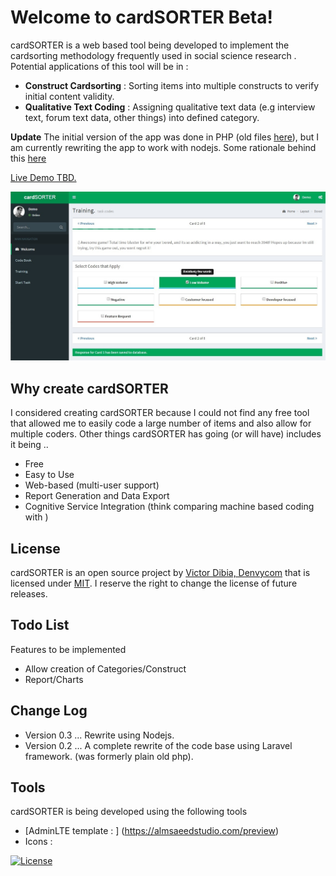 
Welcome to cardSORTER Beta!
===================

cardSORTER is a web based tool being developed to implement the cardsorting methodology frequently used in social science research .  Potential applications of this tool will be in :

- **Construct Cardsorting** : Sorting items into multiple constructs to verify initial content validity.
- **Qualitative Text Coding** : Assigning qualitative text data (e.g interview text, forum text data, other things) into defined category.

**Update** The initial version of the app was done in PHP (old files [here](/old)), but I am currently rewriting the app to work with nodejs. Some rationale behind this [here](https://github.com/victordibia/cardsorter/issues/2)

[Live Demo TBD. ](#)

![enter image description here](https://github.com/chuvidi2003/cardsorter/blob/master/public/img/screen.jpg)

Why create cardSORTER
-------
I considered creating cardSORTER because I could not find any free tool that allowed me to easily code a large number of items and also allow for multiple coders. Other things cardSORTER has going (or will have) includes it being ..
- Free
- Easy to Use
- Web-based (multi-user support)
- Report Generation and Data Export
- Cognitive Service Integration (think comparing machine based coding with )

License
-------

cardSORTER is an open source project by [Victor Dibia, Denvycom](https://victordibia.com) that is licensed under [MIT](http://opensource.org/licenses/MIT). I reserve the right to change the license of future releases.

Todo List
---------

Features to be implemented

- Allow creation of Categories/Construct
- Report/Charts


Change Log
---------

- Version 0.3 ... Rewrite using Nodejs.
- Version 0.2 ... A complete rewrite of the code base using Laravel framework. (was formerly plain old php).



Tools
---------
cardSORTER is being developed using the following tools

- [AdminLTE template : ] (https://almsaeedstudio.com/preview)
- Icons :



[![License](https://poser.pugx.org/laravel/framework/license.svg)](https://packagist.org/packages/laravel/framework)
